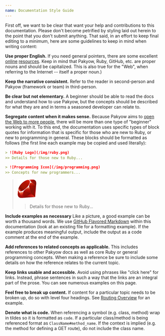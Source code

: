 ```yaml
---
name: Documentation Style Guide
---
```


First off, we want to be clear that want your help and contributions to this
documentation.  Please don't become petrified by styling laid out herein
to the point that you don't submit anything. That said, in an effort to keep
final editing to a minimum, here are some guidelines to keep in mind when
writing content:

**Use proper English.** If you need general pointers, there are some excellent
[online](http://www.englishgrammar.org/) [resources](http://www.quickanddirtytips.com/education/grammar).
Keep in mind that Pakyow, Ruby, GitHub, etc. are proper nouns and should be
capitalized. This is also true for the "Web", when referring to the Internet
-- itself a proper noun.)

**Keep the narrative consistent.** Refer to the reader in second-person and
Pakyow (framework or team) in third-person.

**Be clear but not elementary.** A beginner should be able to read the docs and 
understand how to use Pakyow, but the concepts should be described for what they 
are and in terms a seasoned developer can relate to.

**Segregate content when it makes sense.** Because Pakyow aims to [open the Web
to more people](/docs/overview/democratic), there will be more than one type of
"beginner" working with it. To this end, the documentation uses specific types
of block quotes for information that is specific for those who are new to Ruby,
or new to programming in general. These blocks should be formatted as follows
(the first line each example may be copied and used literally):
```markdown
> ![Ruby Logo](/img/ruby.png)
>> Details for those new to Ruby...
```
```markdown
> ![Programming Icon](/img/programming.png)
>> Concepts for new programmers...
```
> ![Ruby Logo](/img/ruby.png)
>> Details for those new to Ruby...

**Include examples as necessary** Like a picture, a good example can be worth a
thousand words. We use [GitHub Flavored Markdown](https://guides.github.com/features/mastering-markdown/#GitHub-flavored-markdown)
within this documentation (look at an existing file for a formatting
example). If the example produces meaningful output, include the output
as a code comment at the end of the example.

**Add references to related concepts as applicable.** This includes
references to other Pakyow docs as well as core Ruby or general
programming concepts. When making a reference be sure to include some
details on how the reference relates to the current topic.

**Keep links usable and accessible.** Avoid using phrases like "click here" for
links. Instead, phrase sentences in such a way that the links are an integral
part of the prose. You can see numerous examples on this page.

**Feel free to break up content.** If content for a particular topic
needs to be broken up, do so with level four headings. See [Routing
Overview](/docs/routing) for an example.

**Denote what is code.** When referencing a symbol (e.g. class,
method) wrap in tildes so it is formatted as `code`. If a particular
class/method is being referenced format as `ClassName#method_name`. If
the context is implied (e.g. the method for defining a GET route), do
not include the class name.
